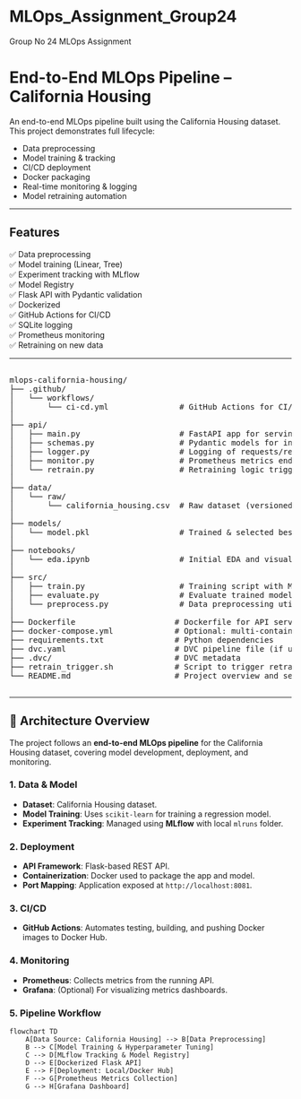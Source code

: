 # MLOps_Assignment_Group24
Group No 24 MLOps Assignment

# End-to-End MLOps Pipeline – California Housing

An end-to-end MLOps pipeline built using the California Housing dataset. This project demonstrates full lifecycle:
- Data preprocessing
- Model training & tracking
- CI/CD deployment
- Docker packaging
- Real-time monitoring & logging
- Model retraining automation

---

## Features

✅ Data preprocessing  
✅ Model training (Linear, Tree)  
✅ Experiment tracking with MLflow  
✅ Model Registry  
✅ Flask API with Pydantic validation  
✅ Dockerized  
✅ GitHub Actions for CI/CD  
✅ SQLite logging  
✅ Prometheus monitoring  
✅ Retraining on new data  

---

<pre>

mlops-california-housing/
├── .github/
│   └── workflows/
│       └── ci-cd.yml               # GitHub Actions for CI/CD
│
├── api/
│   ├── main.py                     # FastAPI app for serving model predictions
│   ├── schemas.py                  # Pydantic models for input validation
│   ├── logger.py                   # Logging of requests/responses
│   ├── monitor.py                  # Prometheus metrics endpoint
│   └── retrain.py                  # Retraining logic triggered via endpoint
│
├── data/
│   └── raw/
│       └── california_housing.csv  # Raw dataset (versioned with DVC if enabled)
│
├── models/
│   └── model.pkl                   # Trained & selected best model
│
├── notebooks/
│   └── eda.ipynb                   # Initial EDA and visualization
│
├── src/
│   ├── train.py                    # Training script with MLflow logging
│   ├── evaluate.py                 # Evaluate trained models
│   └── preprocess.py               # Data preprocessing utilities
│
├── Dockerfile                     # Dockerfile for API service
├── docker-compose.yml             # Optional: multi-container setup
├── requirements.txt               # Python dependencies
├── dvc.yaml                       # DVC pipeline file (if using DVC)
├── .dvc/                          # DVC metadata
├── retrain_trigger.sh             # Script to trigger retraining
└── README.md                      # Project overview and setup instructions

</pre>
---

## 🔶 Architecture Overview

The project follows an **end-to-end MLOps pipeline** for the California Housing dataset, covering model development, deployment, and monitoring.

### **1. Data & Model**
- **Dataset**: California Housing dataset.
- **Model Training**: Uses `scikit-learn` for training a regression model.
- **Experiment Tracking**: Managed using **MLflow** with local `mlruns` folder.

### **2. Deployment**
- **API Framework**: Flask-based REST API.
- **Containerization**: Docker used to package the app and model.
- **Port Mapping**: Application exposed at `http://localhost:8081`.

### **3. CI/CD**
- **GitHub Actions**: Automates testing, building, and pushing Docker images to Docker Hub.

### **4. Monitoring**
- **Prometheus**: Collects metrics from the running API.
- **Grafana**: (Optional) For visualizing metrics dashboards.

### **5. Pipeline Workflow**
```mermaid
flowchart TD
    A[Data Source: California Housing] --> B[Data Preprocessing]
    B --> C[Model Training & Hyperparameter Tuning]
    C --> D[MLflow Tracking & Model Registry]
    D --> E[Dockerized Flask API]
    E --> F[Deployment: Local/Docker Hub]
    F --> G[Prometheus Metrics Collection]
    G --> H[Grafana Dashboard]

